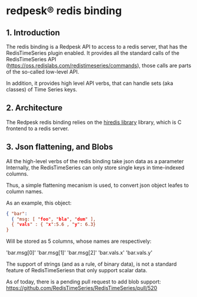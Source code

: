 # redpesk® redis binding

## 1. Introduction

The redis binding is a Redpesk API to access to a redis server, that has the RedisTimeSeries plugin enabled.
It provides all the standard calls of the RedisTimeSeries API (https://oss.redislabs.com/redistimeseries/commands), 
those calls are parts of the so-called low-level API.

In addition, it provides high level API verbs, that can handle sets (aka classes) of Time Series keys.

## 2. Architecture

The Redpesk redis binding relies on the [hiredis library](https://github.com/redis/hiredis) library, which is C frontend to
a redis server.

## 3. Json flattening, and Blobs

All the high-level verbs of the redis binding take json data as a parameter
Internally, the RedisTimeSeries can only store single keys in time-indexed columns.

Thus, a simple flattening mecanism is used, to convert json object leafes to column names.

As an example, this object:

```json
{ "bar": 
  { "msg: [ "foo", "bla", "dum" ],
  { "vals" : { "x":5.6 , "y": 6.3}
}
```

Will be stored as 5 columns, whose names are respectively:

'bar.msg[0]'
'bar.msg[1]'
'bar.msg[2]'
'bar.vals.x'
'bar.vals.y'

The support of strings (and as a rule, of binary data), is not a standard feature of RedisTimeSeriesn
that only support scalar data.

As of today, there is a pending pull request to add blob support: https://github.com/RedisTimeSeries/RedisTimeSeries/pull/520
